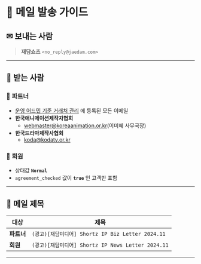 # 📩 **메일 발송 가이드**

## ✉ 보내는 사람
> **재담쇼츠** `<no_reply@jaedam.com>`

---

## 📍 **받는 사람**

### 🔹 **파트너**
- [운영 어드민 기준 거래처 관리](https://pma.shortz.net/administrator-control/client) 에 등록된 모든 이메일
- **한국애니메이션제작자협회**  
  - [webmaster@koreaanimation.or.kr](mailto:webmaster@koreaanimation.or.kr)(이미혜 사무국장)
- **한국드라마제작사협회**  
  - [koda@kodatv.or.kr](mailto:koda@kodatv.or.kr)

### 🔹 **회원**
- 상태값 **`Normal`**  
- `agreement_checked` 값이 **`true`** 인 고객만 포함

---

## 📌 **메일 제목**
| 대상  | 제목 |
|--------|--------------------------------------|
| **파트너** | `(광고)[재담미디어] Shortz IP Biz Letter 2024.11` |
| **회원** | `(광고)[재담미디어] Shortz IP News Letter 2024.11` |

---
